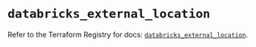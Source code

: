 # `databricks_external_location`

Refer to the Terraform Registry for docs: [`databricks_external_location`](https://registry.terraform.io/providers/databricks/databricks/1.36.1/docs/resources/external_location).
